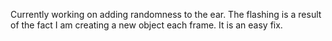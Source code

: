 Currently working on adding randomness to the ear. The flashing is a result of the fact I am creating a new object each frame. It is an easy fix. 
